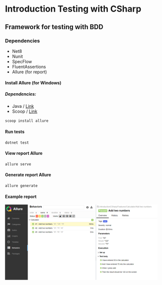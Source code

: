 # Introduction Testing with CSharp 

## Framework for testing with BDD

### Dependencies
- Net8
- Nunit
- SpecFlow
- FluentAssertions
- Allure (for report)


#### Install Allure (for Windows)
##### Dependencies:
- Java / [Link](https://javadl.oracle.com/webapps/download/AutoDL?BundleId=251391_0d8f12bc927a4e2c9f8568ca567db4ee)
- Scoop / [Link](https://github.com/ScoopInstaller/Install#readme)

```shell
scoop install allure
```


#### Run tests
```shell
dotnet test
```

#### View report Allure
```shell
allure serve
```

#### Generate report Allure
```shell
allure generate
```

#### Example report

![report](./Docs/Images/allure-report.png)
